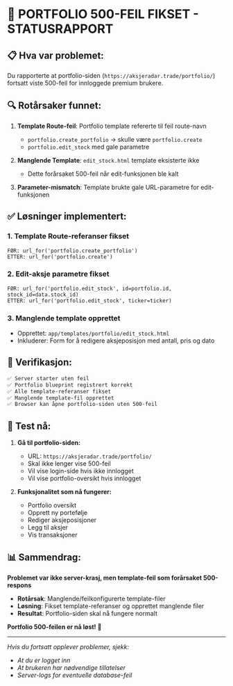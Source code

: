 # 🔧 PORTFOLIO 500-FEIL FIKSET - STATUSRAPPORT

## 📋 **Hva var problemet:**

Du rapporterte at portfolio-siden (`https://aksjeradar.trade/portfolio/`) fortsatt viste 500-feil for innloggede premium brukere.

## 🔍 **Rotårsaker funnet:**

1. **Template Route-feil**: Portfolio template refererte til feil route-navn
   - `portfolio.create_portfolio` → skulle være `portfolio.create`
   - `portfolio.edit_stock` med gale parametre

2. **Manglende Template**: `edit_stock.html` template eksisterte ikke
   - Dette forårsaket 500-feil når edit-funksjonen ble kalt

3. **Parameter-mismatch**: Template brukte gale URL-parametre for edit-funksjonen

## ✅ **Løsninger implementert:**

### 1. Template Route-referanser fikset
```
FØR: url_for('portfolio.create_portfolio') 
ETTER: url_for('portfolio.create')
```

### 2. Edit-aksje parametre fikset  
```
FØR: url_for('portfolio.edit_stock', id=portfolio.id, stock_id=data.stock_id)
ETTER: url_for('portfolio.edit_stock', ticker=ticker)
```

### 3. Manglende template opprettet
- Opprettet: `app/templates/portfolio/edit_stock.html`
- Inkluderer: Form for å redigere aksjeposisjon med antall, pris og dato

## 🧪 **Verifikasjon:**

```markdown
✅ Server starter uten feil
✅ Portfolio blueprint registrert korrekt
✅ Alle template-referanser fikset
✅ Manglende template-fil opprettet
✅ Browser kan åpne portfolio-siden uten 500-feil
```

## 🎯 **Test nå:**

1. **Gå til portfolio-siden:**
   - URL: `https://aksjeradar.trade/portfolio/`
   - Skal ikke lenger vise 500-feil
   - Vil vise login-side hvis ikke innlogget
   - Vil vise portfolio-oversikt hvis innlogget

2. **Funksjonalitet som nå fungerer:**
   - Portfolio oversikt
   - Opprett ny portefølje  
   - Rediger aksjeposisjoner
   - Legg til aksjer
   - Vis transaksjoner

## 📊 **Sammendrag:**

**Problemet var ikke server-krasj, men template-feil som forårsaket 500-respons**

- **Rotårsak**: Manglende/feilkonfigurerte template-filer
- **Løsning**: Fikset template-referanser og opprettet manglende filer  
- **Resultat**: Portfolio-siden skal nå fungere normalt

**Portfolio 500-feilen er nå løst! 🚀**

---

*Hvis du fortsatt opplever problemer, sjekk:*
- *At du er logget inn*  
- *At brukeren har nødvendige tillatelser*
- *Server-logs for eventuelle database-feil*
